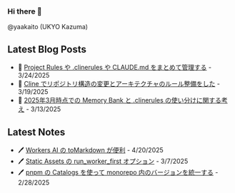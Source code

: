 ### Hi there 👋

@yaakaito (UKYO Kazuma)


## Latest Blog Posts

- 🐠 [Project Rules や .clinerules や CLAUDE.md をまとめて管理する](https://yaakai.to/blog/2025/rule-files-unified-management) - 3/24/2025
- 🪼 [Cline でリポジトリ構造の変更とアーキテクチャのルール整備をした](https://yaakai.to/blog/2025/cline-repository-refactoring) - 3/19/2025
- 🏦 [2025年3月時点での Memory Bank と .clinerules の使い分けに関する考え](https://yaakai.to/blog/2025/clinerules-and-memory-bank) - 3/13/2025

## Latest Notes

- 🖊 [Workers AI の toMarkdown が便利](https://yaakai.to/note/74) - 4/20/2025
- 🖊 [Static Assets の run_worker_first オプション](https://yaakai.to/note/70) - 3/7/2025
- 🖊 [pnpm の Catalogs を使って monorepo 内のバージョンを統一する](https://yaakai.to/note/45) - 2/28/2025

<!--
**yaakaito/yaakaito** is a ✨ _special_ ✨ repository because its `README.md` (this file) appears on your GitHub profile.
-->
